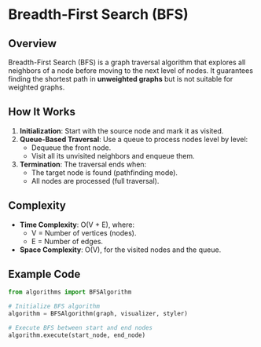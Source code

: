 # Breadth-First Search (BFS)

## Overview
Breadth-First Search (BFS) is a graph traversal algorithm that explores all neighbors of a node before moving to the next level of nodes. It guarantees finding the shortest path in **unweighted graphs** but is not suitable for weighted graphs.

## How It Works
1. **Initialization**: Start with the source node and mark it as visited.
2. **Queue-Based Traversal**: Use a queue to process nodes level by level:
   - Dequeue the front node.
   - Visit all its unvisited neighbors and enqueue them.
3. **Termination**: The traversal ends when:
   - The target node is found (pathfinding mode).
   - All nodes are processed (full traversal).

## Complexity
- **Time Complexity**: O(V + E), where:
  - V = Number of vertices (nodes).
  - E = Number of edges.
- **Space Complexity**: O(V), for the visited nodes and the queue.

## Example Code
```python
from algorithms import BFSAlgorithm

# Initialize BFS algorithm
algorithm = BFSAlgorithm(graph, visualizer, styler)

# Execute BFS between start and end nodes
algorithm.execute(start_node, end_node)
